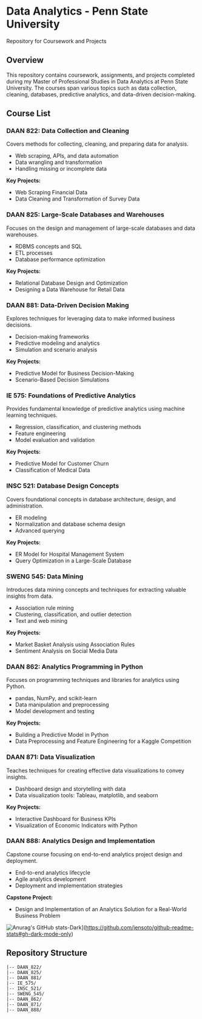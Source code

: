 # Data Analytics - Penn State University
Repository for Coursework and Projects

## Overview
This repository contains coursework, assignments, and projects completed during my Master of Professional Studies in Data Analytics at Penn State University. The courses span various topics such as data collection, cleaning, databases, predictive analytics, and data-driven decision-making.

## Course List

### DAAN 822: Data Collection and Cleaning
Covers methods for collecting, cleaning, and preparing data for analysis.
- Web scraping, APIs, and data automation
- Data wrangling and transformation
- Handling missing or incomplete data

**Key Projects:**
- Web Scraping Financial Data
- Data Cleaning and Transformation of Survey Data

### DAAN 825: Large-Scale Databases and Warehouses
Focuses on the design and management of large-scale databases and data warehouses.
- RDBMS concepts and SQL
- ETL processes
- Database performance optimization

**Key Projects:**
- Relational Database Design and Optimization
- Designing a Data Warehouse for Retail Data

### DAAN 881: Data-Driven Decision Making
Explores techniques for leveraging data to make informed business decisions.
- Decision-making frameworks
- Predictive modeling and analytics
- Simulation and scenario analysis

**Key Projects:**
- Predictive Model for Business Decision-Making
- Scenario-Based Decision Simulations

### IE 575: Foundations of Predictive Analytics
Provides fundamental knowledge of predictive analytics using machine learning techniques.
- Regression, classification, and clustering methods
- Feature engineering
- Model evaluation and validation

**Key Projects:**
- Predictive Model for Customer Churn
- Classification of Medical Data

### INSC 521: Database Design Concepts
Covers foundational concepts in database architecture, design, and administration.
- ER modeling
- Normalization and database schema design
- Advanced querying

**Key Projects:**
- ER Model for Hospital Management System
- Query Optimization in a Large-Scale Database

### SWENG 545: Data Mining
Introduces data mining concepts and techniques for extracting valuable insights from data.
- Association rule mining
- Clustering, classification, and outlier detection
- Text and web mining

**Key Projects:**
- Market Basket Analysis using Association Rules
- Sentiment Analysis on Social Media Data

### DAAN 862: Analytics Programming in Python
Focuses on programming techniques and libraries for analytics using Python.
- pandas, NumPy, and scikit-learn
- Data manipulation and preprocessing
- Model development and testing

**Key Projects:**
- Building a Predictive Model in Python
- Data Preprocessing and Feature Engineering for a Kaggle Competition

### DAAN 871: Data Visualization
Teaches techniques for creating effective data visualizations to convey insights.
- Dashboard design and storytelling with data
- Data visualization tools: Tableau, matplotlib, and seaborn

**Key Projects:**
- Interactive Dashboard for Business KPIs
- Visualization of Economic Indicators with Python

### DAAN 888: Analytics Design and Implementation
Capstone course focusing on end-to-end analytics project design and deployment.
- End-to-end analytics lifecycle
- Agile analytics development
- Deployment and implementation strategies

**Capstone Project:**
- Design and Implementation of an Analytics Solution for a Real-World Business Problem

![Anurag's GitHub stats-Dark](https://github-readme-stats.vercel.app/api?username=anuraghazra&show_icons=true&theme=dark#gh-dark-mode-only)](https://github.com/jensoto/github-readme-stats#gh-dark-mode-only)

## Repository Structure
```plaintext
|-- DAAN_822/
|-- DAAN_825/
|-- DAAN_881/
|-- IE_575/
|-- INSC_521/
|-- SWENG_545/
|-- DAAN_862/
|-- DAAN_871/
|-- DAAN_888/
